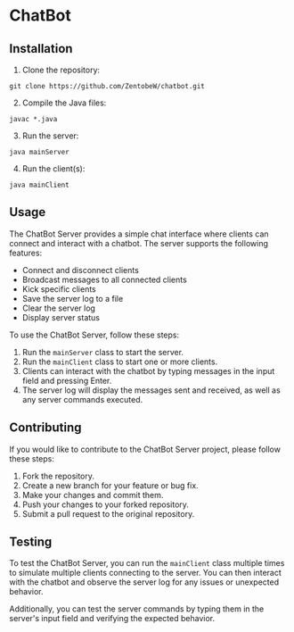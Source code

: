 # ChatBot 

## Installation

1. Clone the repository:
```
git clone https://github.com/ZentobeW/chatbot.git
```

2. Compile the Java files:
```
javac *.java
```

3. Run the server:
```
java mainServer
```

4. Run the client(s):
```
java mainClient
```

## Usage

The ChatBot Server provides a simple chat interface where clients can connect and interact with a chatbot. The server supports the following features:

- Connect and disconnect clients
- Broadcast messages to all connected clients
- Kick specific clients
- Save the server log to a file
- Clear the server log
- Display server status

To use the ChatBot Server, follow these steps:

1. Run the `mainServer` class to start the server.
2. Run the `mainClient` class to start one or more clients.
3. Clients can interact with the chatbot by typing messages in the input field and pressing Enter.
4. The server log will display the messages sent and received, as well as any server commands executed.

## Contributing

If you would like to contribute to the ChatBot Server project, please follow these steps:

1. Fork the repository.
2. Create a new branch for your feature or bug fix.
3. Make your changes and commit them.
4. Push your changes to your forked repository.
5. Submit a pull request to the original repository.

## Testing

To test the ChatBot Server, you can run the `mainClient` class multiple times to simulate multiple clients connecting to the server. You can then interact with the chatbot and observe the server log for any issues or unexpected behavior.

Additionally, you can test the server commands by typing them in the server's input field and verifying the expected behavior.
